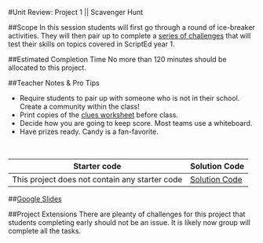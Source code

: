 #Unit Review: Project 1 || Scavenger Hunt


##Scope
In this session students will first go through a round of ice-breaker activities. They will then pair up to complete a [series of challenges](clues.MD) that will test their skills on topics covered in ScriptEd year 1. 


##Estimated Completion Time
No more than 120 minutes should be allocated to this project. 

##Teacher Notes & Pro Tips
* Require students to pair up with someone who is not in their school. Create a community within the class!
* Print copies of the [clues worksheet](clues.md) before class.
* Decide how you are going to keep score. Most teams use a whiteboard.
* Have prizes ready. Candy is a fan-favorite.
<br>

| Starter code | Solution Code |
|-------|-------|
|This project does not contain any starter code | [Solution Code]()|

##[Google Slides](https://docs.google.com/presentation/d/1esamRfyAFhl2quGDxt3-NRvHLHwhFad9g-sYucYJlFg/edit?usp=sharing)

##Project Extensions
There are pleanty of challenges for this project that students completing early should not be an issue. It is likely now group will complete all the tasks.




